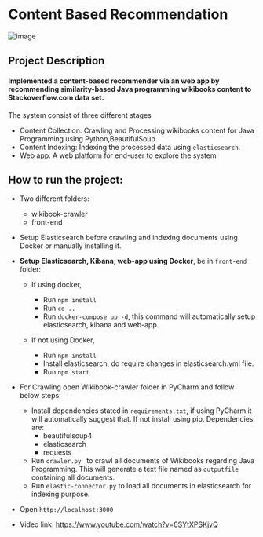 # Content Based Recommendation
![image](https://user-images.githubusercontent.com/25477734/48756252-9cb0ae00-ec55-11e8-96e7-4a8fe43504e2.png)



## Project Description
#### Implemented a content-based recommender via an web app by recommending similarity-based Java programming wikibooks content to Stackoverflow.com data set.

The system consist of three different stages

  - Content Collection: Crawling and Processing wikibooks content for Java Programming using Python,BeautifulSoup.
  - Content Indexing: Indexing the processed data using `elasticsearch`.
  - Web app: A web platform for end-user to explore the system

## How to run the project:

   - Two different folders:
        - wikibook-crawler
        - front-end

   -  Setup Elasticsearch before crawling and indexing documents using Docker or manually installing it.

   - **Setup Elasticsearch, Kibana, web-app using Docker**, be in `front-end` folder:
        - If using docker,
            - Run `npm install`
            - Run `cd ..`
            - Run `docker-compose up -d`, this command will automatically setup elasticsearch, kibana and web-app.
           
        - If not using Docker,
            - Run `npm install`
            - Install elasticsearch, do require changes in elasticsearch.yml file.
            - Run `npm start`

   - For Crawling open Wikibook-crawler folder in PyCharm and follow below steps:
        - Install dependencies stated in `requirements.txt`, if using PyCharm it will automatically suggest that. If not install using pip. Dependencies are:
            - beautifulsoup4
            - elasticsearch
            - requests
        - Run `crawler.py ` to crawl all documents of Wikibooks regarding Java Programming. This will generate a text file named as `outputfile` containing all documents.
        - Run `elastic-connector.py` to load all documents in elasticsearch for indexing purpose.
    
   - Open `http://localhost:3000`
   - Video link: https://www.youtube.com/watch?v=0SYtXPSKjvQ
